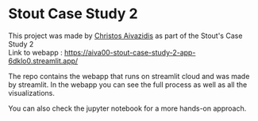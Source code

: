 # Stout Case Study 2
This project was made by [Christos Aivazidis](https://www.linkedin.com/in/aiva00) as part of the Stout's Case Study 2   
Link to webapp : https://aiva00-stout-case-study-2-app-6dklo0.streamlit.app/

The repo contains the webapp that runs on streamlit cloud and was made by streamlit. In the webapp you can see the full process as well as all the visualizations.  

You can also check the jupyter notebook for a more hands-on approach.  
